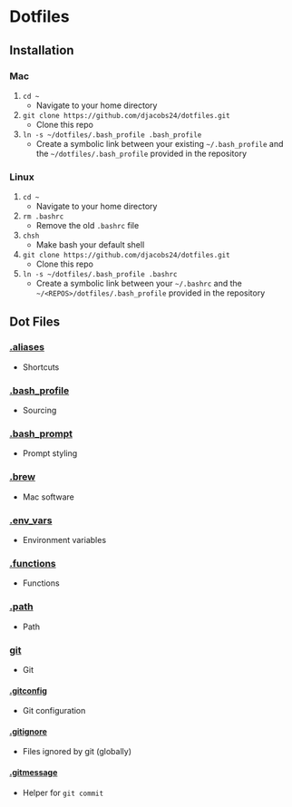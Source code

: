 # Dotfiles

## Installation

### Mac
1. `cd ~`
    - Navigate to your home directory
2. `git clone https://github.com/djacobs24/dotfiles.git` 
    - Clone this repo
3. `ln -s ~/dotfiles/.bash_profile .bash_profile` 
    - Create a symbolic link between your existing `~/.bash_profile` and the `~/dotfiles/.bash_profile` provided in the repository

### Linux
1. `cd ~`
    - Navigate to your home directory
2. `rm .bashrc`
    - Remove the old `.bashrc` file
2. `chsh`
    - Make bash your default shell
4. `git clone https://github.com/djacobs24/dotfiles.git` 
    - Clone this repo
5. `ln -s ~/dotfiles/.bash_profile .bashrc` 
    - Create a symbolic link between your `~/.bashrc` and the `~/<REPOS>/dotfiles/.bash_profile` provided in the repository

## Dot Files

### [.aliases](./.aliases)
- Shortcuts

### [.bash_profile](./.bash_profile)
- Sourcing

### [.bash_prompt](./.bash_prompt)
- Prompt styling

### [.brew](./.brew)
- Mac software

### [.env_vars](./.env_vars)
- Environment variables

### [.functions](./.functions)
- Functions

### [.path](./.path)
- Path

### [git](./git)
- Git

#### [.gitconfig](./git/.gitconfig)
- Git configuration

#### [.gitignore](./git/.gitignore)
- Files ignored by git (globally)

#### [.gitmessage](/git/.gitmessage)
- Helper for `git commit`
